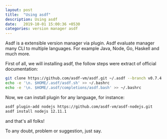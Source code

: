 ```yaml
---
layout: post
title:  "Using asdf"
description: Using asdf
date:   2019-10-01 15:00:36 +0530
categories: version manager asdf
---
```

Asdf is a extensible version manager via plugin. Asdf evaluate manager many CLI to multiple languages. For example Java, Node, Go, Haskell and much more.

First of all, we will installing asdf, the follow steps were extract of official documentation:

```sh
git clone https://github.com/asdf-vm/asdf.git ~/.asdf --branch v0.7.4
echo -e '\n. $HOME/.asdf/asdf.sh' >> ~/.bashrc
echo -e '\n. $HOME/.asdf/completions/asdf.bash' >> ~/.bashrc
```
Now, we can install plugin for any language, for instance:
```sh
asdf plugin-add nodejs https://github.com/asdf-vm/asdf-nodejs.git
asdf install nodejs 12.11.1
```


and that's all folks!

To any doubt, problem or suggestion, just say.
